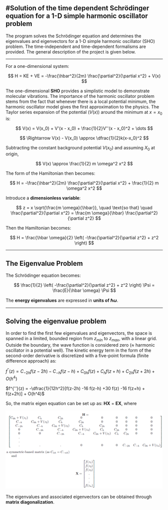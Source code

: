 #Solution of the time dependent Schrödinger equation for a 1-D simple harmonic oscillator problem
-------------------------------------------------------------------------------------------------

The program solves the Schrödinger equation and determines the eigenvalues and eigenvectors for a 1-D simple harmonic oscillator (SHO) problem. The time-independent and time-dependent formalisms are provided. The general description of the project is given below.

---

For a one-dimensional system:

$$
H = KE + VE = -\frac{\hbar^2}{2m} \frac{\partial^2}{\partial x^2} + V(x)
$$

The one-dimensional **SHO** provides a simplistic model to demonstrate molecular vibrations. The importance of the harmonic oscillator problem stems from the fact that whenever there is a local potential minimum, the harmonic oscillator model gives the first approximation to the physics. The Taylor series expansion of the potential $(V(x))$ around the minimum at $x = x_0$ is:


$$
V(x) = V(x_0) + V'(x - x_0) + \frac{1}{2}V''(x - x_0)^2 + \dots
$$

$$
\Rightarrow V(x) - V(x_0) \approx \dfrac{1}{2}k(x-x_0)^2
$$

Subtracting the constant background potential $V(x_0)$ and assuming $X_0$ at origin,

$$
V(x) \approx \frac{1}{2} m \omega^2 x^2
$$

The form of the Hamiltonian then becomes:

$$
H = -\frac{\hbar^2}{2m} \frac{\partial^2}{\partial x^2} + \frac{1}{2} m \omega^2 x^2
$$

Introduce a **dimensionless variable**:

$$
z = x \sqrt{\frac{m \omega}{\hbar}}, \quad \text{so that} \quad \frac{\partial^2}{\partial x^2} = \frac{m \omega}{\hbar} \frac{\partial^2}{\partial z^2}
$$

Then the Hamiltonian becomes:

$$
H = \frac{\hbar \omega}{2} \left( -\frac{\partial^2}{\partial z^2} + z^2 \right)
$$

---

## The Eigenvalue Problem

The Schrödinger equation becomes:

$$
\frac{1}{2} \left( -\frac{\partial^2}{\partial z^2} + z^2 \right) \Psi = \frac{E}{\hbar \omega} \Psi
$$

The **energy eigenvalues** are expressed in **units of $\hbar\omega$**.

---

## Solving the eigenvalue problem
In order to find the first few eigenvalues and eigenvectors, the space is spanned in a limited, bounded region from $z_{min}$ to $z_{max}$, with a linear grid. Outside the boundary, the wave function is considered zero ($\approx$ harmonic oscillator in a potential well). The kinetic energy term in the form of the second-order derivative is discretized with a five-point formula (finite difference approach) as:

$f^{''}(z) = C_{-2h}f(z-2h) - C_{-h}f(z-h) + C_{0h}f(z) + C_hf(z+h) + C_{2h}f(z+2h) + O(h^4)$

$f^{''}(z) = -\dfrac{1}{12h^2}[f(z-2h) -16 f(z-h) +30 f(z) -16 f(z+h) + f(z+2h)] + O(h^4)$

So, the matrix eigen equation can be set up as: **HX** = **EX**, where

![Hamiltonian Matrix](H_mat.png)

The eigenvalues and associated eigenvectors can be obtained through **matrix diagonalization**.
